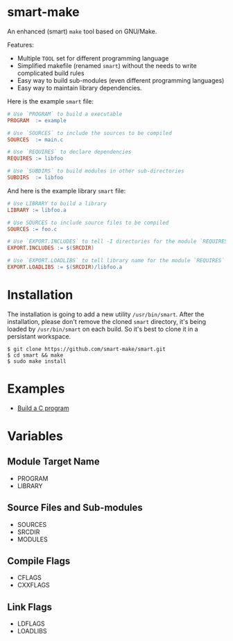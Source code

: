smart-make
==========

An enhanced (smart) `make` tool based on GNU/Make.

Features:

  * Multiple `TOOL` set for different programming language
  * Simplified makefile (renamed `smart`) without the needs to write complicated build rules
  * Easy way to build sub-modules (even different programming languages)
  * Easy way to maintain library dependencies.

Here is the example `smart` file:
```makefile
# Use `PROGRAM` to build a executable
PROGRAM  := example

# Use `SOURCES` to include the sources to be compiled
SOURCES  := main.c

# Use `REQUIRES` to declare dependencies
REQUIRES := libfoo

# Use `SUBDIRS` to build modules in other sub-directories
SUBDIRS  := libfoo
```

And here is the example library `smart` file:
```makefile
# Use LIBRARY to build a library
LIBRARY := libfoo.a

# Use SOURCES to include source files to be compiled
SOURCES := foo.c

# Use `EXPORT.INCLUDES` to tell -I directories for the module `REQUIRES` it.
EXPORT.INCLUDES := $(SRCDIR)

# Use `EXPORT.LOADLIBS` to tell library name for the module `REQUIRES` it.
EXPORT.LOADLIBS := $(SRCDIR)/libfoo.a
```

Installation
============

The installation is going to add a new utility `/usr/bin/smart`. After the installation, please don't
remove the cloned `smart` directory, it's being loaded by `/usr/bin/smart` on each build. So it's best
to clone it in a persistant workspace.

```shell
$ git clone https://github.com/smart-make/smart.git
$ cd smart && make
$ sudo make install
```

Examples
========

  * [Build a C program](examples/build-c-program)

Variables
=========

Module Target Name
------------------
  * PROGRAM
  * LIBRARY

Source Files and Sub-modules
----------------------------
  * SOURCES
  * SRCDIR
  * MODULES

Compile Flags
-------------
  * CFLAGS
  * CXXFLAGS

Link Flags
----------
  * LDFLAGS
  * LOADLIBS
